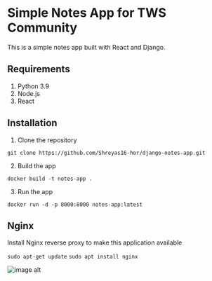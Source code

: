 # Simple Notes App for TWS Community
This is a simple notes app built with React and Django.

## Requirements
1. Python 3.9
2. Node.js
3. React

## Installation
1. Clone the repository
```
git clone https://github.com/Shreyas16-hor/django-notes-app.git
```

2. Build the app
```
docker build -t notes-app .
```

3. Run the app
```
docker run -d -p 8000:8000 notes-app:latest
```

## Nginx

Install Nginx reverse proxy to make this application available

`sudo apt-get update`
`sudo apt install nginx`

![image alt](https://github.com/Shreyas16-hor/django-notes-app/blob/c5ab421b57fd58319861020bc77d236745e6c0bd/Screenshot%202025-02-06%20105553.png")
